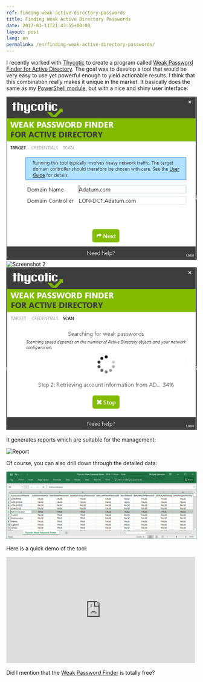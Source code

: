 ```yaml
---
ref: finding-weak-active-directory-passwords
title: Finding Weak Active Directory Passwords
date: 2017-01-11T21:43:55+00:00
layout: post
lang: en
permalink: /en/finding-weak-active-directory-passwords/
---
```


I recently worked with [Thycotic](https://thycotic.com/) to create a program called [Weak Password Finder for Active Directory](https://thycotic.com/solutions/free-it-tools/weak-password-finder/weak-password-finder-nvlss/). The goal was to develop a tool that would be very easy to use yet powerful enough to yield actionable results. I think that this combination really makes it unique in the market. It basically does the same as my [PowerShell module](/en/auditing-active-directory-password-quality/), but with a nice and shiny user interface:

![Screenshot 1](/wp-content/uploads/scanner_screen01.png)
![Screenshot 2](/wp-content/uploads/scanner_screen03)
![Screenshot 3](/wp-content/uploads/scanner_screen04.png)

It generates reports which are suitable for the management:

![Report](https://thycotic.com/wp-content/uploads/2016/12/Weak-Password-Finder-Report-page-2.jpg)

Of course, you can also drill down through the detailed data:

![CSV Report](/wp-content/uploads/thycotic_spreadsheet.png)

Here is a quick demo of the tool:

<iframe allowfullscreen="allowfullscreen" frameborder="0" height="281" mozallowfullscreen="mozallowfullscreen" src="https://player.vimeo.com/video/197521549" title="Weak Password Finder Demo" webkitallowfullscreen="webkitallowfullscreen" width="500"></iframe>

Did I&nbsp;mention that&nbsp;the [Weak Password Finder](https://thycotic.com/solutions/free-it-tools/weak-password-finder/weak-password-finder-nvlss/) is&nbsp;totally free?